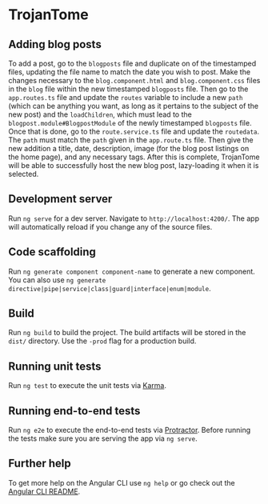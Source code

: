 # TrojanTome

## Adding blog posts

To add a post, go to the `blogposts` file and duplicate on of the timestamped files, updating the file name to match the date you wish to post. Make the changes necessary to the `blog.component.html` and `blog.component.css` files in the `blog` file within the new timestamped `blogposts` file. 
Then go to the `app.routes.ts` file and update the `routes` variable to include a new `path` (which can be anything you want, as long as it pertains to the subject of the new post) and the `loadChildren`, which must lead to the `blogpost.module#BlogpostModule` of the newly timestamped `blogposts` file. 
Once that is done, go to the `route.service.ts` file and update the `routedata`. The `path` must match the `path` given in the `app.route.ts` file. Then give the new addition a title, date, description, image (for the blog post listings on the home page), and any necessary tags.
After this is complete, TrojanTome will be able to successfully host the new blog post, lazy-loading it when it is selected.

## Development server

Run `ng serve` for a dev server. Navigate to `http://localhost:4200/`. The app will automatically reload if you change any of the source files.

## Code scaffolding

Run `ng generate component component-name` to generate a new component. You can also use `ng generate directive|pipe|service|class|guard|interface|enum|module`.

## Build

Run `ng build` to build the project. The build artifacts will be stored in the `dist/` directory. Use the `-prod` flag for a production build.

## Running unit tests

Run `ng test` to execute the unit tests via [Karma](https://karma-runner.github.io).

## Running end-to-end tests

Run `ng e2e` to execute the end-to-end tests via [Protractor](http://www.protractortest.org/).
Before running the tests make sure you are serving the app via `ng serve`.

## Further help

To get more help on the Angular CLI use `ng help` or go check out the [Angular CLI README](https://github.com/angular/angular-cli/blob/master/README.md).

